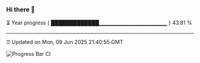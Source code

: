 ### Hi there 👋

⏳ Year progress { █████████████▁▁▁▁▁▁▁▁▁▁▁▁▁▁▁▁▁ } 43.81 %

---

⏰ Updated on Mon, 09 Jun 2025 21:40:55 GMT

![Progress Bar CI](https://github.com/IshwaranRudhara/GIT-ACTION/workflows/Progress%20Bar%20CI/badge.svg)
